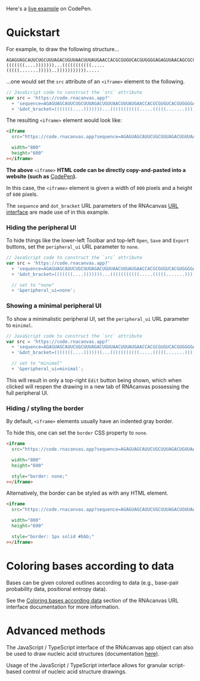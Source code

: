 Here's a [live example](https://codepen.io/xmsdtxld-the-lessful/pen/GgpwEKK) on CodePen.

# Quickstart

For example, to draw the following structure...

```
AGAGUAGCAUUCUGCUUUAGACUGUUAACUUUAUGAACCACGCGUGUCACGUGGGGAGAGUUAACAGCGCCC
(((((((....)))))))...(((((((((((.....(((((.......)))))..))))))))))).....
```

...one would set the `src` attribute of an `<iframe>` element to the following.

```javascript
// JavaScript code to construct the `src` attribute
var src = 'https://code.rnacanvas.app?'
  + 'sequence=AGAGUAGCAUUCUGCUUUAGACUGUUAACUUUAUGAACCACGCGUGUCACGUGGGGAGAGUUAACAGCGCCC'
  + '&dot_bracket=(((((((....)))))))...(((((((((((.....(((((.......)))))..))))))))))).....';
```

The resulting `<iframe>` element would look like:

```html
<iframe
  src="https://code.rnacanvas.app?sequence=AGAGUAGCAUUCUGCUUUAGACUGUUAACUUUAUGAACCACGCGUGUCACGUGGGGAGAGUUAACAGCGCCC&dot_bracket=(((((((....)))))))...(((((((((((.....(((((.......)))))..)))))))))))....."

  width="800"
  height="600"
></iframe>
```

<b>The above</b> `<iframe>` <b>HTML code can be directly copy-and-pasted into a website (such as</b> [CodePen](https://codepen.io/pen/)<b>).</b>

In this case, the `<iframe>` element is given a width of `800` pixels and a height of `600` pixels.

The `sequence` and `dot_bracket` URL parameters of the RNAcanvas [URL interface](https://pzhaojohnson.github.io/rnacanvas.url-interface/)
are made use of in this example.

### Hiding the peripheral UI

To hide things like the lower-left Toolbar and top-left `Open`, `Save` and `Export` buttons,
set the `peripheral_ui` URL parameter to `none`.

```javascript
// JavaScript code to construct the `src` attribute
var src = 'https://code.rnacanvas.app?'
  + 'sequence=AGAGUAGCAUUCUGCUUUAGACUGUUAACUUUAUGAACCACGCGUGUCACGUGGGGAGAGUUAACAGCGCCC'
  + '&dot_bracket=(((((((....)))))))...(((((((((((.....(((((.......)))))..))))))))))).....'

  // set to "none"
  + '&peripheral_ui=none';
```

### Showing a minimal peripheral UI

To show a minimalistic peripheral UI,
set the `peripheral_ui` URL parameter to `minimal`.

```javascript
// JavaScript code to construct the `src` attribute
var src = 'https://code.rnacanvas.app?'
  + 'sequence=AGAGUAGCAUUCUGCUUUAGACUGUUAACUUUAUGAACCACGCGUGUCACGUGGGGAGAGUUAACAGCGCCC'
  + '&dot_bracket=(((((((....)))))))...(((((((((((.....(((((.......)))))..))))))))))).....'

  // set to "minimal"
  + '&peripheral_ui=minimal';
```

This will result in only a top-right `Edit` button being shown,
which when clicked will reopen the drawing in a new tab of RNAcanvas
possessing the full peripheral UI.

### Hiding / styling the border

By default, `<iframe>` elements usually have an indented gray border.

To hide this, one can set the `border` CSS property to `none`.

```html
<iframe
  src="https://code.rnacanvas.app?sequence=AGAGUAGCAUUCUGCUUUAGACUGUUAACUUUAUGAACCACGCGUGUCACGUGGGGAGAGUUAACAGCGCCC&dot_bracket=(((((((....)))))))...(((((((((((.....(((((.......)))))..)))))))))))....."

  width="800"
  height="600"

  style="border: none;"
></iframe>
```

Alternatively, the border can be styled as with any HTML element.

```html
<iframe
  src="https://code.rnacanvas.app?sequence=AGAGUAGCAUUCUGCUUUAGACUGUUAACUUUAUGAACCACGCGUGUCACGUGGGGAGAGUUAACAGCGCCC&dot_bracket=(((((((....)))))))...(((((((((((.....(((((.......)))))..)))))))))))....."

  width="800"
  height="600"

  style="border: 1px solid #bbb;"
></iframe>
```

# Coloring bases according to data

Bases can be given colored outlines according to data
(e.g., base-pair probability data, positional entropy data).

See the [Coloring bases according data](https://pzhaojohnson.github.io/rnacanvas.url-interface/) section
of the RNAcanvas URL interface documentation for more information.

# Advanced methods

The JavaScript / TypeScript interface of the RNAcanvas app object
can also be used to draw nucleic acid structures
(documentation [here](https://pzhaojohnson.github.io/rnacanvas.embedded/)).

Usage of the JavaScript / TypeScript interface
allows for granular script-based control of nucleic acid structure drawings.
